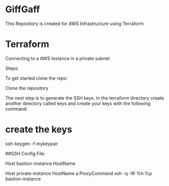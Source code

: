 
# GiffGaff
This Repository is created for AWS Infrastructure using Terraform

# Terraform
Connecting to a AWS Instance in a private subnet

Steps:

To get started clone the repo:

Clone the repository

The next step is to generate the SSH keys. 
In the terraform directory create another directory called keys and create your keys with the following command:
# create the keys
ssh-keygen -f mykeypair

##SSH Config File:

Host bastion-instance
   HostName <Bastion Public IP>
  

Host private-instance
   HostName <Private IP>a
   ProxyCommand ssh -q -W %h:%p bastion-instance

